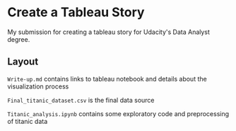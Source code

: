 # Create a Tableau Story

My submission for creating a tableau story for Udacity's Data Analyst degree.

## Layout

`Write-up.md` contains links to tableau notebook and details about the visualization process

`Final_titanic_dataset.csv` is the final data source

`Titanic_analysis.ipynb` contains some exploratory code and preprocessing of titanic data
